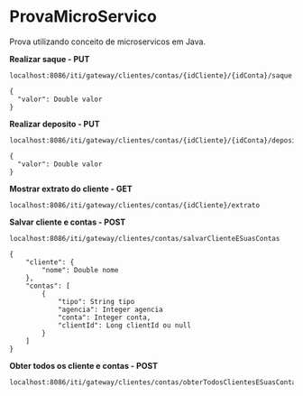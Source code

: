 # ProvaMicroServico
Prova utilizando conceito de microservicos em Java.

**Realizar saque - PUT** 
```
localhost:8086/iti/gateway/clientes/contas/{idCliente}/{idConta}/saque

{
  "valor": Double valor
}
```
**Realizar deposito - PUT** 
```
localhost:8086/iti/gateway/clientes/contas/{idCliente}/{idConta}/deposito

{
  "valor": Double valor
}
```
**Mostrar extrato do cliente - GET** 
```
localhost:8086/iti/gateway/clientes/contas/{idCliente}/extrato
```
**Salvar cliente e contas - POST** 
```
localhost:8086/iti/gateway/clientes/contas/salvarClienteESuasContas

{
    "cliente": {
        "nome": Double nome
    },
    "contas": [
        {
            "tipo": String tipo
            "agencia": Integer agencia
            "conta": Integer conta,
            "clientId": Long clientId ou null
        }
    ]
}
```
**Obter todos os cliente e contas - POST** 
```
localhost:8086/iti/gateway/clientes/contas/obterTodosClientesESuasContas

```
